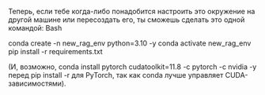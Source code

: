 ﻿
Теперь, если тебе когда-либо понадобится настроить это окружение на другой машине или пересоздать его, ты сможешь сделать это одной командой:
Bash

conda create -n new_rag_env python=3.10 -y
conda activate new_rag_env
pip install -r requirements.txt

(И, возможно, conda install pytorch cudatoolkit=11.8 -c pytorch -c nvidia -y перед pip install -r для PyTorch, так как conda лучше управляет CUDA-зависимостями).

